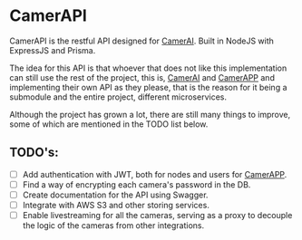 # CamerAPI

CamerAPI is the restful API designed for [CamerAI](https://github.com/santiagopardal/CamerAI). Built in NodeJS with ExpressJS and Prisma.

The idea for this API is that whoever that does not like this implementation can still use the rest of the project, this is, [CamerAI](https://github.com/santiagopardal/CamerAI) and [CamerAPP](https://github.com/santiagopardal/CamerAPP) and implementing their own API as they please, that is the reason for it being a submodule and the entire project, different microservices.

Although the project has grown a lot, there are still many things to improve, some of which are mentioned in the TODO list below.

## TODO's:

- [ ] Add authentication with JWT, both for nodes and users for [CamerAPP](https://github.com/santiagopardal/CamerAPP).
- [ ] Find a way of encrypting each camera's password in the DB.
- [ ] Create documentation for the API using Swagger.
- [ ] Integrate with AWS S3 and other storing services.
- [ ] Enable livestreaming for all the cameras, serving as a proxy to decouple the logic of the cameras from other integrations.